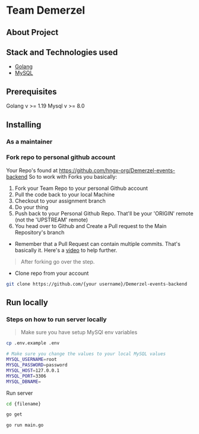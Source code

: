 # Team Demerzel

## About Project

## Stack and Technologies used
- [Golang](https://go.dev/)
- [MySQL](https://www.mysql.com/)
## Prerequisites 
Golang v >= 1.19
Mysql v >= 8.0
## Installing
    
### As a maintainer

### Fork repo to personal github account
Your Repo's found at https://github.com/hngx-org/Demerzel-events-backend
So to work with Forks you basically:
1. Fork your Team Repo to your personal Github account
2. Pull the code back to your local Machine
3. Checkout to your assignment branch
4. Do your thing
5. Push back to your Personal Github Repo. That'll be your 'ORIGIN' remote (not the 'UPSTREAM' remote)
6. You head over to Github and Create a Pull request to the Main Repository's branch
* Remember that a Pull Request can contain multiple commits.
That's basically it. Here's a [video](https://youtu.be/nT8KGYVurIU) to help further.

>After forking go over the step.
- Clone repo from your account
```bash
git clone https://github.com/{your username}/Demerzel-events-backend
```

## Run locally 
### Steps on how to run server locally
> Make sure you have setup MySQl env variables
```bash
cp .env.example .env

# Make sure you change the values to your local MySQL values
MYSQL_USERNAME=root
MYSQL_PASSWORD=password
MYSQL_HOST=127.0.0.1
MYSQL_PORT=3306
MYSQL_DBNAME=
```
Run server
```bash
cd {filename}

go get

go run main.go
```